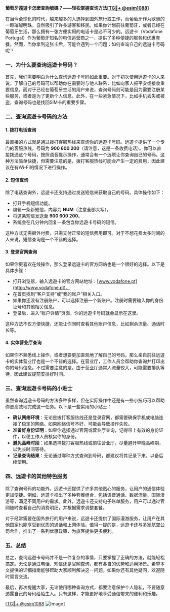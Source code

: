**葡萄牙遠遊卡怎麽查詢號碼？——轻松掌握查询方法[[TG💪+ @esim1088](https://t.me/s/esim1088)]**

在当今全球化的时代，越来越多的人选择到国外旅行或工作，而葡萄牙作为欧洲的一颗璀璨明珠，自然吸引了许多游客和移民。如果你计划前往葡萄牙，或者已经在葡萄牙生活，那么拥有一张方便实用的电话卡是必不可少的。远遊卡（Vodafone Portugal）作为葡萄牙知名的电信运营商之一，提供了多种便捷的服务和优惠套餐。然而，当你拿到这张卡后，可能会遇到一个问题：如何查询自己的远遊卡号码呢？

### 一、为什么要查询远遊卡号码？

首先，我们需要明白为什么查询远遊卡号码如此重要。对于初次使用远遊卡的人来说，了解自己的号码可以帮助你在需要时与他人联系，比如向家人报平安或接收重要信息。而对于已经在葡萄牙生活的用户来说，查询号码则可能是因为需要注册某些服务，或者是为了更新个人信息。此外，在一些紧急情况下，比如手机丢失或被盗，查询号码也是找回SIM卡的重要步骤。

### 二、查询远遊卡号码的方法

#### 1. 拨打电话查询

最直接的方式就是通过拨打客服热线来查询你的远遊卡号码。远遊卡提供了一个专门的客服热线，号码为 **900 600 200**（请注意，这是一条收费电话）。你可以直接拨通这个号码，按照语音提示操作，通常会有一个选项让你查询自己的号码。这种方法简单快捷，但需要注意的是，拨打客服热线可能会产生一定的费用，因此建议在有Wi-Fi的情况下进行操作。

#### 2. 短信查询

除了电话查询外，远遊卡还支持通过发送短信来获取自己的号码。具体操作如下：

- 打开手机短信功能。
- 编辑一条新短信，内容为 **NUM**（注意全部大写）。
- 将这条短信发送至 **900 600 200**。
- 系统会在几分钟内回复一条包含你远遊卡号码的短信。

这种方式无需额外付费，只需支付正常的短信费用即可。对于不想花费太多时间的人来说，短信查询是一个不错的选择。

#### 3. 登录官网查询

如果你更喜欢在线操作，那么登录远遊卡的官方网站也是一个很好的选择。以下是具体步骤：

- 打开浏览器，输入远遊卡的官方网站地址：[www.vodafone.pt](http://www.vodafone.pt)。
- 在首页找到“客户支持”或“我的账户”相关入口。
- 如果你还没有注册账户，可以选择注册一个新账户。注册时需要输入你的身份证号和其他相关信息。
- 登录后，进入“账户详情”页面，你的远遊卡号码就会显示在这里。

这种方法不仅方便快捷，还能让你同时查看其他账户信息，比如剩余流量、通话时长等。

#### 4. 实体营业厅查询

如果你不熟悉线上操作，或者想要更加直观地了解自己的号码，那么亲自前往远遊卡的实体营业厅也是一个不错的选择。在营业厅，工作人员会帮助你查询并打印出你的号码信息。不过需要注意的是，由于营业厅通常人流量较大，可能需要排队等待，因此建议提前安排好时间。

### 三、查询远遊卡号码的小贴士

虽然查询远遊卡号码的方法多种多样，但在实际操作中还是有一些小技巧可以帮助你更高效地完成这一任务。以下是一些实用的小贴士：

- **确认网络环境**：无论是拨打客服热线还是登录官网，都需要确保手机或电脑连接了稳定的网络。如果网络信号不好，可能会导致操作失败。
- **准备好身份证明**：如果你选择通过官网或营业厅查询，记得带上有效的身份证件，以便工作人员核实你的身份。
- **避免高峰时段**：如果选择拨打客服热线或前往营业厅，尽量避开早晚高峰期，以免长时间等待。
- **记录查询结果**：无论通过哪种方式查询到号码，都建议将其记录下来，以备后续使用。

### 四、远遊卡的其他特色服务

除了查询号码的功能外，远遊卡还提供了许多其他贴心的服务，让用户的通信体验更加便捷。例如，远遊卡推出了多种套餐组合，包括语音通话、数据流量、国际漫游等，满足不同用户的需求。此外，远遊卡还支持电子账单服务，用户可以通过官网随时查看自己的消费明细，并根据需求调整套餐。

对于经常需要在国外旅行的用户来说，远遊卡还提供了国际漫游服务，让用户在其他国家也能享受到优质的通话和上网体验。值得一提的是，远遊卡还与多家航空公司合作，推出了一系列优惠政策，为旅客提供更多便利。

### 五、总结

总之，查询远遊卡号码并不是一件复杂的事情，只要掌握了正确的方法，就能轻松搞定。无论是通过电话、短信还是官网查询，都有各自的优势和适用场景。希望本文提供的详细指南能够帮助大家顺利解决这一问题。如果你还有其他疑问，欢迎随时留言交流。

最后，再次提醒大家，无论使用哪种查询方式，都要注意保护个人隐私，不要随意透露自己的号码给陌生人。只有这样，才能更好地享受通信带来的便利和乐趣。

[[TG💪+ @esim1088](https://t.me/s/esim1088) ![Image](https://i.postimg.cc/4NQfJmqS/Snipaste-2025-05-13-00-14-12.png)]